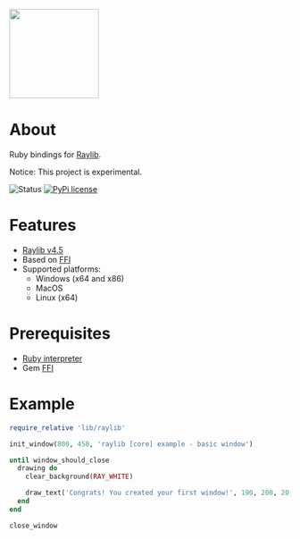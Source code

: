 <p><img src="https://upload.wikimedia.org/wikipedia/commons/f/f4/Raylib_logo.png" width="160" height="160"></p>

# About
Ruby bindings for [Raylib](https://www.raylib.com/).

Notice: This project is experimental.

![Status](https://img.shields.io/badge/status-in_development-green.svg)
[![PyPi license](https://badgen.net/pypi/license/pip/)]([https://pypi.org/project/pip/](https://github.com/Valentine90/raylib-ruby/blob/main/licence))

# Features
- [Raylib v4.5](https://github.com/raysan5/raylib/releases/tag/4.5.0)
- Based on [FFI](https://github.com/ffi/ffi)
- Supported platforms:
  * Windows (x64 and x86)
  * MacOS
  * Linux (x64)

# Prerequisites
- [Ruby interpreter](https://www.ruby-lang.org/pt/downloads/)
- Gem [FFI](https://github.com/ffi/ffi)

#  Example
```Ruby
require_relative 'lib/raylib'

init_window(800, 450, 'raylib [core] example - basic window')

until window_should_close
  drawing do
    clear_background(RAY_WHITE)

    draw_text('Congrats! You created your first window!', 190, 200, 20, LIGHT_GRAY)
  end
end

close_window
```

